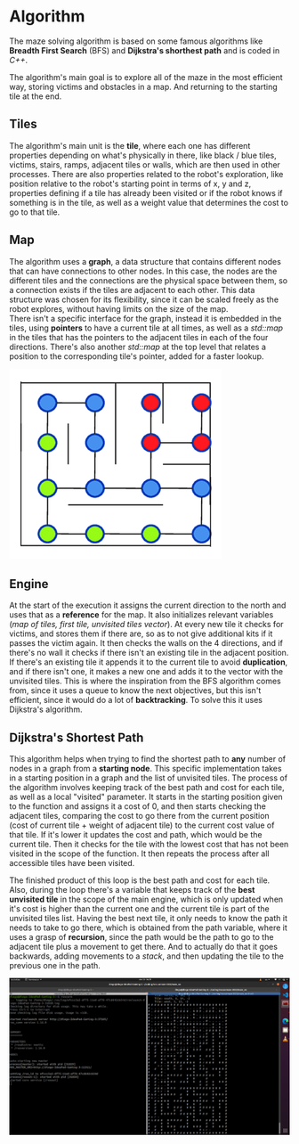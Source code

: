 # Algorithm
The maze solving algorithm is based on some famous algorithms like __Breadth First Search__ (BFS) and __Dijkstra's shorthest path__  and is coded in _C++_.

The algorithm's main goal is to explore all of the maze in the most efficient way, storing victims and obstacles in a map. And returning to the starting tile at the end. 

## Tiles
The algorithm's main unit is the __tile__, where each one has different properties depending on what's physically in there, like black / blue tiles, victims, stairs, ramps, adjacent tiles or walls, which are then used in other processes. There are also properties related to the robot's exploration, like position relative to the robot's starting point in terms of x, y and z, properties defining if a tile has already been visited or if the robot knows if something is in the tile, as well as a weight value that determines the cost to go to that tile.

## Map
The algorithm uses a __graph__, a data structure that contains different nodes that can have connections to other nodes. In this case, the nodes are the different tiles and the connections are the physical space between them, so a connection exists if the tiles are adjacent to each other. This data structure was chosen for its flexibility, since it can be scaled freely as the robot explores, without having limits on the size of the map.  
There isn't a specific interface for the graph, instead it is embedded in the tiles, using __pointers__ to have a current tile at all times, as well as a _std::map_ in the tiles that has the pointers to the adjacent tiles in each of the four directions. There's also another _std::map_ at the top level that relates a position to the corresponding tile's pointer, added for a faster lookup. 

![Graph generated from a maze](/assets/maze/mazeGraph.png)

## Engine
At the start of the execution it assigns the current direction to the north and uses that as a __reference__ for the map. It also initializes relevant variables (_map of tiles, first tile, unvisited tiles vector_). At every new tile it checks for victims, and stores them if there are, so as to not give additional kits if it passes the victim again. 
It then checks the walls on the 4 directions, and if there's no wall it checks if there isn't an existing tile in the adjacent position. If there's an existing tile it appends it to the current tile to avoid __duplication__, and if there isn't one, it makes a new one and adds it to the vector with the unvisited tiles. This is where the inspiration from the BFS algorithm comes from, since it uses a queue to know the next objectives, but this isn't efficient, since it would do a lot of __backtracking__. To solve this it uses Dijkstra's algorithm.


## Dijkstra's Shortest Path
This algorithm helps when trying to find the shortest path to __any__ number of nodes in a graph from a __starting node__. This specific implementation takes in a starting position in a graph and the list of unvisited tiles. The process of the algorithm involves keeping track of the best path and cost for each tile, as well as a local "visited" parameter. It starts in the starting position given to the function and assigns it a cost of 0, and then starts checking the adjacent tiles, comparing the cost to go there from the current position (cost of current tile + weight of adjacent tile) to the current cost value of that tile. If it's lower it updates the cost and path, which would be the current tile. Then it checks for the tile with the lowest cost that has not been visited in the scope of the function. It then repeats the process after all accessible tiles have been visited.

The finished product of this loop is the best path and cost for each tile.
Also, during the loop there's a variable that keeps track of the __best unvisited tile__ in the scope of the main engine, which is only updated when it's cost is higher than the current one and the current tile is part of the unvisited tiles list.
Having the best next tile, it only needs to know the path it needs to take to go there, which is obtained from the path variable, where it uses a grasp of __recursion__, since the path would be the path to go to the adjacent tile plus a movement to get there. And to actually do that it goes backwards, adding movements to a _stack_, and then updating the tile to the previous one in the path.


![Simulation of the algorithm using a maze made of text characters](/assets/maze/maze_algorithm_sim.png)